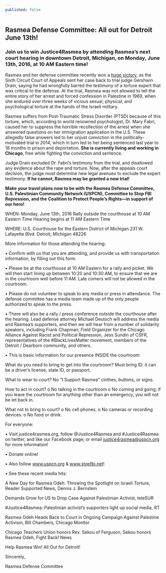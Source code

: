 ```yaml
---
published: false
---
```

## Rasmea Defense Committee: All out for Detroit June 13th! 

### Join us to win Justice4Rasmea by attending Rasmea’s next court hearing in downtown Detroit, Michigan, on Monday, June 13th, 2016, at 10 AM Eastern time!

Rasmea and her defense committee recently won a [huge victory](http://justice4rasmea.org/news/2016/02/26/Rasmea-Defense-Committee-celebrating-today-planning-next-steps/), as the Sixth Circuit Court of Appeals sent her case back to trial judge Gershwin Drain, saying he had wrongfully barred the testimony of a torture expert that was critical to the defense. At the trial, Rasmea was not allowed to tell the entire story of her arrest and forced confession in Palestine in 1969, when she endured over three weeks of vicious sexual, physical, and psychological torture at the hands of the Israeli military.

Rasmea suffers from Post-Traumatic Stress Disorder (PTSD) because of this torture, which, according to world renowned psychologist, Dr. Mary Fabri, caused her to suppress the horrible recollection of the arrest when she answered questions on her immigration application in the U.S. These allegedly false answers led to her unjust conviction in the politically-motivated trial in 2014, which in turn led to her being sentenced last year to 18 months in prison and deportation. **She is currently living and working in Chicago**, free while fighting the conviction and sentence.

Judge Drain excluded Dr. Fabri’s testimony from the trial, and disallowed any evidence about the rape and torture.  Now, after the appeals court decision, the judge must determine new legal avenues to exclude the expert testimony.  **If he cannot, Rasmea may be granted a new trial!** 

**Make your travel plans now to be with the Rasmea Defense Committee, U.S. Palestinian Community Network (USPCN), Committee to Stop FBI Repression, and the Coalition to Protect People’s Rights—in support of our hero!**

WHEN: Monday, June 13th, 2016
Rally outside the courthouse at 10 AM Eastern Time 
Hearing begins at 11 AM Eastern Time 

WHERE: U.S. Courthouse for the Eastern District of Michigan
231 W. Lafayette Blvd.
Detroit, Michigan 48226

More information for those attending the hearing:

•	Confirm with us that you are attending, and provide us with transportation information, by filling out this form.

•	Please be at the courthouse at 10 AM Eastern for a rally and picket.  We will then start lining up between 10:20 and 10:30 AM, to ensure that we are in the courtroom well before 11 AM.  Late comers will not be allowed in the courtroom.

•	Please do not volunteer to speak to any media or press in attendance.  The defense committee has a media team made up of the only people authorized to speak to the press.

•	There will also be a rally / press conference outside the courthouse after the hearing.  Lead defense attorney Michael Deutsch will address the media and Rasmea’s supporters, and then we will hear from a number of solidarity speakers, including Frank Chapman, Field Organizer for the Chicago Alliance Against Racist and Political Repression, Jess Sundin of CSFR, representatives of the #BlackLivesMatter movement, members of the Detroit / Dearborn community, and others.

•	This is basic information for our presence INSIDE the courtroom: 

What do you need to bring to get into the courtroom? Must bring ID: it can be a driver’s license, state ID, or passport.

What to wear to court?  No “I Support Rasmea” clothes, buttons, or signs.

How to act in court?
o	No talking in the courtroom
o	No coming and going; if you leave the courtroom for anything other than an emergency, you will not be let back in.

What not to bring to court?
o	No cell phones.
o	No cameras or recording devices.
o	No food or drink.

For everyone: 

•	Visit justice4rasmea.org, follow @Justice4Rasmea and #Justice4Rasmea on twitter, and like our Facebook page; or email justice4rasmea@uspcn.org for more information!

•	Donate online! 

•	Also follow www.uspcn.org  & www.stopfbi.net!

•	See these recent media hits:

A New Day for Rasmea Odeh: Throwing the Spotlight on Israeli Torture, Reader Supported News, Dennis J. Bernstein

Demands Grow for US to Drop Case Against Palestinian Activist, teleSUR

#Justice4Rasmea: Palestinian activist’s supporters light up social media, RT

Rasmea Odeh Heads Back to Court in Ongoing Campaign Against Palestine Activism, Bill Chambers, Chicago Monitor

Chicago Teachers Union honors Rev. Sekou of Ferguson, Sekou honors Rasmea Odeh, Fight Back! News

Help Rasmea Win! All Out for Detroit!

Sincerely,

Rasmea Defense Committee

